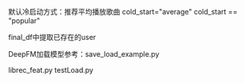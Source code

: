 默认冷启动方式：推荐平均播放歌曲
cold_start="average"
cold_start == "popular"


final_df中提取已存在的user


DeepFM加载模型参考：save_load_example.py


librec_feat.py
testLoad.py